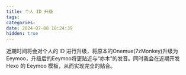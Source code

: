 ```yaml
---
title: 个人 ID 升级
tags: 
categories: 
date: 2024-07-08 10:24:39
hidden: true
---
```

近期时间将会对个人的 ID 进行升级，将原本的Onemue(7zMonkey)升级为Eeymoo，升级后的Eeymoo将更贴近与“亦木”的发音。同时我会在近期开发 Hexo 的 Eeymoo 模板，从而实现完全的贴合。